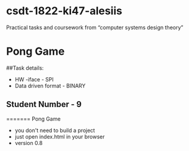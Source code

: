 # csdt-1822-ki47-alesiis
Practical tasks and coursework from “computer systems design theory”

# Pong Game
##Task details:
- HW -iface  -  SPI
- Data driven format - BINARY
## Student Number - 9 
=======
Pong Game


- you don't need to build a project
- just open index.html in your browser
- version 0.8
